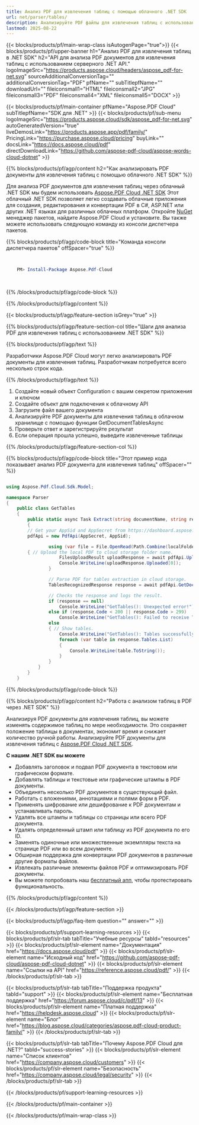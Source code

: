 ```yaml
---
title: Анализ PDF для извлечения таблиц с помощью облачного .NET SDK
url: net/parser/tables/
description: Анализируйте PDF файлы для извлечения таблиц с использованием Aspose.PDF Cloud SDK для .NET. Улучшите обнаружение и индексацию.
lastmod: 2025-08-22
---
```


{{< blocks/products/pf/main-wrap-class isAutogenPage="true">}}
{{< blocks/products/pf/upper-banner h1="Анализ PDF для извлечения таблиц в .NET SDK" h2="API для анализа PDF документов для извлечения таблиц с использованием серверного .NET API." logoImageSrc="https://products.aspose.cloud/headers/aspose_pdf-for-net.svg" sourceAdditionalConversionTag="" additionalConversionTag="PDF" pfName="" subTitlepfName="" downloadUrl="" fileiconsmall1="HTML" fileiconsmall2="JPG" fileiconsmall3="PDF" fileiconsmall4="XML" fileiconsmall5="DOCX" >}}

{{< blocks/products/pf/main-container pfName="Aspose.PDF Cloud" subTitlepfName="SDK для .NET" >}}
{{< blocks/products/pf/sub-menu logoImageSrc="https://products.aspose.cloud/sdk/aspose_pdf-for-net.svg"
autoGeneratedVersion="true"
liveDemosLink="https://products.aspose.app/pdf/family/" PricingLink="https://purchase.aspose.cloud/pricing" buyLink="" docsLink="https://docs.aspose.cloud/pdf"  directDownloadLink="https://github.com/aspose-pdf-cloud/aspose-words-cloud-dotnet" >}}

{{% blocks/products/pf/agp/content h2="Как анализировать PDF документы для извлечения таблиц с помощью облачного .NET SDK" %}}

Для анализа PDF документов для извлечения таблиц через облачный .NET SDK мы будем использовать
[Aspose.PDF Cloud .NET SDK](https://products.aspose.cloud/pdf/net/)
Этот облачный .NET SDK позволяет легко создавать облачные приложения для создания, редактирования и конвертации PDF в C#, ASP.NET или других .NET языках для различных облачных платформ. Откройте
[NuGet](https://www.nuget.org/packages/Aspose.Pdf-Cloud)
менеджер пакетов, найдите
Aspose.PDF Cloud
и установите. Вы также можете использовать следующую команду из консоли диспетчера пакетов.

{{% blocks/products/pf/agp/code-block title="Команда консоли диспетчера пакетов" offSpacer="true" %}}

```powershell

     
    PM> Install-Package Aspose.Pdf-Cloud
     
     

```

{{% /blocks/products/pf/agp/code-block %}}

{{% /blocks/products/pf/agp/content %}}

{{< blocks/products/pf/agp/feature-section isGrey="true" >}}

{{% blocks/products/pf/agp/feature-section-col title="Шаги для анализа PDF для извлечения таблиц с использованием .NET SDK" %}}

{{% blocks/products/pf/agp/text %}}

Разработчики Aspose.PDF Cloud могут легко анализировать PDF документы для извлечения таблиц. Разработчикам потребуется всего несколько строк кода.

{{% /blocks/products/pf/agp/text %}}

1. Создайте новый объект Configuration с вашим секретом приложения и ключом
1. Создайте объект для подключения к облачному API
1. Загрузите файл вашего документа
1. Анализируйте PDF документы для извлечения таблиц в облачном хранилище с помощью функции GetDocumentTablesAsync
1. Проверьте ответ и зарегистрируйте результат
1. Если операция прошла успешно, выведите извлеченные таблицы

{{% /blocks/products/pf/agp/feature-section-col %}}

{{% blocks/products/pf/agp/code-block title="Этот пример кода показывает анализ PDF документа для извлечения таблиц" offSpacer="" %}}

```cs

using Aspose.Pdf.Cloud.Sdk.Model;

namespace Parser
{
    public class GetTables
    {
        public static async Task Extract(string documentName, string remoteFolder)
        {
		// Get your AppSid and AppSecret from https://dashboard.aspose.cloud (free registration required). 
		pdfApi = new PdfApi(AppSecret, AppSid);

                using (var file = File.OpenRead(Path.Combine(localFolder, documentName)))
		{ // Upload the local PDF to cloud storage folder name.
                    FilesUploadResult uploadResponse = await pdfApi.UploadFileAsync(Path.Combine(remoteFolder, documentName), documentName);
                    Console.WriteLine(uploadResponse.Uploaded[0]);
                }

                // Parse PDF for tables extraction in cloud storage.
                TablesRecognizedResponse response = await pdfApi.GetDocumentTablesAsync(documentName, folder: remoteFolder);

                // Checks the response and logs the result.
                if (response == null)
                    Console.WriteLine("GetTables(): Unexpected error!");
                else if (response.Code < 200 || response.Code > 299)
                    Console.WriteLine("GetTables(): Failed to receive Tables from the document.");
                else
                { // Show tables.
                    Console.WriteLine("GetTables(): Tables successfully received from the document '{0}.", documentName);
                    foreach (var table in response.Tables.List)
                    {
                        Console.WriteLine(table.ToString());
                    }
                }
            }
        }
    }
```

{{% /blocks/products/pf/agp/code-block %}}

{{% blocks/products/pf/agp/content h2="Работа с анализом таблиц в PDF через .NET SDK" %}}

Анализируя PDF документы для извлечения таблиц, вы можете изменять содержимое таблиц по мере необходимости. Это сохраняет положение таблицы в документах, экономит время и снижает количество ручной работы.
Анализируйте PDF документы для извлечения таблиц с [Aspose.PDF Cloud .NET SDK](https://products.aspose.cloud/pdf/net/).

**С нашим .NET SDK вы можете**

+ Добавлять заголовок и подвал PDF документа в текстовом или графическом формате.
+ Добавлять таблицы и текстовые или графические штампы в PDF документы.
+ Объединять несколько PDF документов в существующий файл.
+ Работать с вложениями, аннотациями и полями форм в PDF.
+ Применять шифрование или дешифрование к PDF документам и устанавливать пароль.
+ Удалять все штампы и таблицы со страницы или всего PDF документа.
+ Удалять определенный штамп или таблицу из PDF документа по его ID.
+ Заменять одиночные или множественные экземпляры текста на странице PDF или во всем документе.
+ Обширная поддержка для конвертации PDF документов в различные другие форматы файлов.
+ Извлекать различные элементы файлов PDF и оптимизировать PDF документы.
+ Вы можете попробовать наш [бесплатный апп](https://products.aspose.app/pdf/), чтобы протестировать функциональность.

{{% /blocks/products/pf/agp/content %}}

{{< /blocks/products/pf/agp/feature-section >}}

{{< blocks/products/pf/agp/faq-item question="" answer="" >}}

{{< blocks/products/pf/support-learning-resources >}}
{{< blocks/products/pf/slr-tab tabTitle="Учебные ресурсы" tabId="resources" >}}
{{< blocks/products/pf/slr-element name="Документация" href="https://docs.aspose.cloud/pdf" >}}
{{< blocks/products/pf/slr-element name="Исходный код" href="https://github.com/aspose-pdf-cloud/aspose-pdf-cloud-dotnet" >}}
{{< blocks/products/pf/slr-element name="Ссылки на API" href="https://reference.aspose.cloud/pdf/" >}}
{{< /blocks/products/pf/slr-tab >}}

{{< blocks/products/pf/slr-tab tabTitle="Поддержка продукта" tabId="support" >}}
{{< blocks/products/pf/slr-element name="Бесплатная поддержка" href="https://forum.aspose.cloud/c/pdf/13" >}}
{{< blocks/products/pf/slr-element name="Платная поддержка" href="https://helpdesk.aspose.cloud" >}}
{{< blocks/products/pf/slr-element name="Блог" href="https://blog.aspose.cloud/categories/aspose.pdf-cloud-product-family/" >}}
{{< /blocks/products/pf/slr-tab >}}

{{< blocks/products/pf/slr-tab tabTitle="Почему Aspose.PDF Cloud для .NET?" tabId="success-stories" >}}
{{< blocks/products/pf/slr-element name="Список клиентов" href="https://company.aspose.cloud/customers" >}}
{{< blocks/products/pf/slr-element name="Безопасность" href="https://company.aspose.cloud/legal/security" >}}
{{< /blocks/products/pf/slr-tab >}}

{{< /blocks/products/pf/support-learning-resources >}}

{{< /blocks/products/pf/main-container >}}

{{< /blocks/products/pf/main-wrap-class >}}


